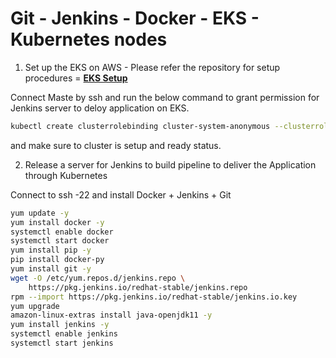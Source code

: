 # Git - Jenkins - Docker - EKS - Kubernetes nodes

1. Set up the EKS on AWS - Please refer the repository for setup procedures = **[EKS Setup](https://github.com/Raam043/Projects/blob/39acd2b88e39e168fc73c13a6adb9a2947152a6b/Kubernetes_Project-2-EKSCTL.md)**


Connect Maste by ssh and run the below command to grant permission for Jenkins server to deloy application on EKS.
```sh
kubectl create clusterrolebinding cluster-system-anonymous --clusterrole=cluster-admin --user=system:anonymous
```

and make sure to cluster is setup and ready status.



2. Release a server for Jenkins to build pipeline to deliver the Application through Kubernetes 

Connect to ssh -22 and install Docker + Jenkins + Git 
```sh
yum update -y
yum install docker -y
systemctl enable docker
systemctl start docker
yum install pip -y
pip install docker-py
yum install git -y
wget -O /etc/yum.repos.d/jenkins.repo \
    https://pkg.jenkins.io/redhat-stable/jenkins.repo
rpm --import https://pkg.jenkins.io/redhat-stable/jenkins.io.key
yum upgrade
amazon-linux-extras install java-openjdk11 -y
yum install jenkins -y
systemctl enable jenkins
systemctl start jenkins
```
